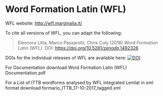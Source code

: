 # Word Formation Latin (WFL)

WFL website: http://wfl.marginalia.it/

To cite all versions of WFL, you can adapt the following:

> Eleonora Litta, Marco Passarotti, Chris Culy (2018) *Word Formation Latin (WFL)*. DOI: https://doi.org/10.5281/zenodo.1492326

DOIs for the individual releases of WFL are available here: [![DOI](https://zenodo.org/badge/DOI/10.5281/zenodo.1492326.svg)](https://doi.org/10.5281/zenodo.1492326)

For Documentation download Word Formation Latin (WFL) Documentation.pdf

For a List of ITTB wordforms analysed by WFL integrated Lemlat in xml format download formario_ITTB_17-10-2017_tagged.xml



